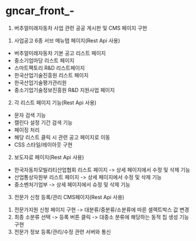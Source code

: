 # gncar_front_-
1. 버추얼미래자동차 사업 관련 공공 게시판 및 CMS 페이지 구현
 1) 사업공고 6종 서브 메뉴탭 페이지(Rest Api 사용)
  - 버추얼미래자동차 기본 공고 리스트 페이지
  - 중소기업마당 리스트 페이지
  - 스마트팩토리 R&D 리스트페이지
  - 한국산업기술진흥원 리스트 페이지
  - 한국산업기술평가관리원
  - 중소기업기술정보진흥원 R&D 지원사업 페이지
 2) 각 리스트 페이지 기능(Rest Api 사용)
  - 문자 검색 기능
  - 캘린다 설정 기간 검색 기능
  - 페이징 처리
  - 해당 리스트 클릭 시 관련 공고 페이지로 이동
  - CSS 스타일/레이아웃 구현
    
2. 보도자료 페이지(Rest Api 사용)
  - 한국자동차모빌리티산업협회 리스트 페이지 -> 상세 페이지에서 수정 및 삭제 기능
  - 산업통상자원부 리스트 페이지 -> 상세 페이지에서 수정 및 삭제 기능
  - 중소벤처기업부 -> 상세 페이지에서 슈정 및 삭제 기능

3. 전문가 신청 등록/관리 CMS페이지(Rest Api 사용)
 1) 전문가지원 신청 페이지 구현 -> 대분류/중분류/소분류에 따른 셀렉트박스 값 변경
 2) 최종 소분류 선택 -> 등록 버튼 클릭 -> 대중소 분류에 해당하는 동적 칩 생성 기능 구현
 3) 전문가 정보 등록/관리/수정 관련 서버와 통신
